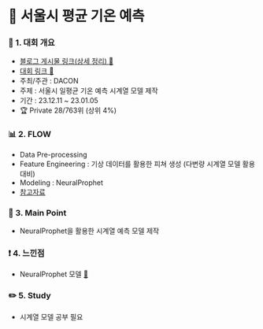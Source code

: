 # 📌 서울시 평균 기온 예측

### 📄 1. 대회 개요
  - [블로그 게시물 링크(상세 정리) 🔗](https://blog.naver.com/2hannseok/223332833904)
  - [대회 링크 🔗](https://dacon.io/edu/117) 
  - 주최/주관 : DACON
  - 주제 : 서울시 일평균 기온 예측 시계열 모델 제작
  - 기간 : 23.12.11 ~ 23.01.05
  - :trophy:  Private 28/763위 (상위 4%)

### 📊  2. FLOW 
  - Data Pre-processing
  - Feature Engineering : 기상 데이터를 활용한 피쳐 생성 (다변량 시계열 모델 활용 대비)
  - Modeling : NeuralProphet
  - [참고자료]()

### 🎯 3. Main Point
- NeuralProphet을 활용한 시계열 예측 모델 제작

### ❗ 4. 느낀점
- NeuralProphet 모델 [📎](https://blog.naver.com/2hannseok/223318334485)

### ✏️ 5. Study
- 시계열 모델 공부 필요
